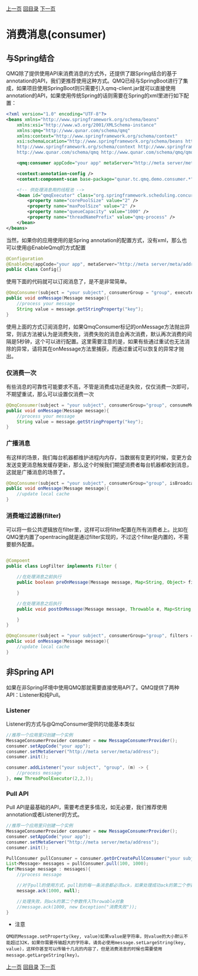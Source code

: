[上一页](producer.md)
[回目录](../../README.md)
[下一页](delay.md)


# 消费消息(consumer)

## 与Spring结合

QMQ除了提供使用API来消费消息的方式外，还提供了跟Spring结合的基于annotation的API，我们更推荐使用这种方式。QMQ已经与SpringBoot进行了集成，如果项目使用SpringBoot则只需要引入qmq-client.jar就可以直接使用annotation的API，如果使用传统Spring的话则需要在Spring的xml里进行如下配置：
```xml
<?xml version="1.0" encoding="UTF-8"?>
<beans xmlns="http://www.springframework.org/schema/beans"
	xmlns:xsi="http://www.w3.org/2001/XMLSchema-instance"
	xmlns:qmq="http://www.qunar.com/schema/qmq"
    xmlns:context="http://www.springframework.org/schema/context"
	xsi:schemaLocation="http://www.springframework.org/schema/beans http://www.springframework.org/schema/beans/spring-beans.xsd
    http://www.springframework.org/schema/context http://www.springframework.org/schema/context/spring-context.xsd
	http://www.qunar.com/schema/qmq http://www.qunar.com/schema/qmq/qmq.xsd">

    <qmq:consumer appCode="your app" metaServer="http://meta server/meta/address" />

    <context:annotation-config />
    <context:component-scan base-package="qunar.tc.qmq.demo.consumer.*" />

    <!-- 供处理消息用的线程池 -->
    <bean id="qmqExecutor" class="org.springframework.scheduling.concurrent.ThreadPoolExecutorFactoryBean">
        <property name="corePoolSize" value="2" />
        <property name="maxPoolSize" value="2" />
        <property name="queueCapacity" value="1000" />
        <property name="threadNamePrefix" value="qmq-process" />
    </bean>
</beans>
```

当然，如果你的应用使用的是Spring annotation的配置方式，没有xml，那么也可以使用@EnableQmq的方式配置
```java
@Configuration
@EnableQmq(appCode="your app", metaServer="http://meta server/meta/address")
public class Config{}
```

使用下面的代码就可以订阅消息了，是不是非常简单。
```java
@QmqConsumer(subject = "your subject", consumerGroup = "group", executor = "your executor bean name")
public void onMessage(Message message){
    //process your message
    String value = message.getStringProperty("key");
}
```
使用上面的方式订阅消息时，如果QmqConsumer标记的onMessage方法抛出异常，则该方法被认为是消费失败，消费失败的消息会再次消费，默认再次消费的间隔是5秒钟，这个可以进行配置。这里需要注意的是，如果有些通过重试也无法消除的异常，请将其在onMessage方法里捕获，而通过重试可以恢复的异常才抛出。

### 仅消费一次
有些消息的可靠性可能要求不高，不管是消费成功还是失败，仅仅消费一次即可，不期望重试，那么可以设置仅消费一次
```java
@QmqConsumer(subject = "your subject", consumerGroup="group", consumeMostOnce = true, executor = "your executor bean name")
public void onMessage(Message message){
    //process your message
    String value = message.getStringProperty("key");
}
```

### 广播消息
有这样的场景，我们每台机器都维护进程内内存，当数据有变更的时候，变更方会发送变更消息触发缓存更新，那么这个时候我们期望消费者每台机器都收到消息，这就是广播消息的场景了。
```java
@QmqConsumer(subject = "your subject", consumerGroup="group", isBroadcast = true, executor = "your executor bean name")
public void onMessage(Message message){
    //update local cache
}
```

### 消费端过滤器(filter)
可以将一些公共逻辑放在filter里，这样可以将filter配置在所有消费者上。比如在QMQ里内置了opentracing就是通过filter实现的，不过这个filter是内置的，不需要额外配置。
```java

@Compoent
public class LogFilter implements Filter {

    //在处理消息之前执行
    public boolean preOnMessage(Message message, Map<String, Object> filterContext){

    }

    //在处理消息之后执行
    public void postOnMessage(Message message, Throwable e, Map<String, Object> filterContext){

    }
}

@QmqConsumer(subject = "your subject", consumerGroup="group", filters = {"logFilter"}, executor = "your executor bean name")
public void onMessage(Message message){
    //update local cache
}
```

## 非Spring API
如果在非Spring环境中使用QMQ那就需要直接使用API了。QMQ提供了两种API：Listener和纯Pull。

### Listener

Listener的方式与@QmqConsumer提供的功能基本类似

```java
//推荐一个应用里只创建一个实例
MessageConsumerProvider consumer = new MessageConsumerProvider();
consumer.setAppCode("your app");
consumer.setMetaServer("http://meta server/meta/address");
consumer.init();

consumer.addListener("your subject", "group", (m) -> {
    //process message
}, new ThreadPoolExecutor(2,2,));
```

### Pull API

Pull API是最基础的API，需要考虑更多情况，如无必要，我们推荐使用annotation或者Listener的方式。

```java
//推荐一个应用里只创建一个实例
MessageConsumerProvider consumer = new MessageConsumerProvider();
consumer.setAppCode("your app");
consumer.setMetaServer("http://meta server/meta/address");
consumer.init();

PullConsumer pullConsumer = consumer.getOrCreatePullConsumer("your subject", "group", false);
List<Message> messages = pullConsumer.pull(100, 1000);
for(Message message : messages){
    //process message

    //对于pull的使用方式，pull到的每一条消息都必须ack，如果处理成功ack的第二个参数为null
    message.ack(1000, null);

    //处理失败，则ack的第二个参数传入Throwable对象
    //message.ack(1000, new Exception("消费失败"));
}
```

* 注意
```
QMQ的Message.setProperty(key, value)如果value是字符串，则value的大小默认不能超过32K，如果你需要传输超大的字符串，请务必使用message.setLargeString(key, value)，这样你甚至可以传输十几兆的内容了，但是消费消息的时候也需要使用message.getLargeString(key)。
```

[上一页](producer.md)
[回目录](../../README.md)
[下一页](delay.md)
